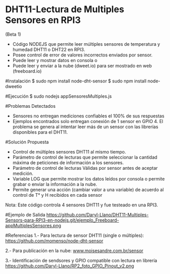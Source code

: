 # DHT11-Lectura de Multiples Sensores en RPI3 
(Beta 1)

- Código NODEJS que permite leer múltiples sensores de temperatura y humedad DHT11 o DHT22 en RPI3.
- Posee control de error de valores incorrectos enviados por sensor.
- Puede leer y mostrar datos en consola o
- Puede leer y enviar a la nube (dweet.io) para ser mostrado en web (freeboard.io)

#Instalación
$ sudo npm install node-dht-sensor
$ sudo npm install node-dweetio

#Ejecución
$ sudo nodejs appSensoresMultiples.js

#Problemas Detectados
- Sensores no entregan mediciones confiables el 100% de sus respuestas
- Ejemplos encontrados solo entregan conexión de 1 sensor en GPIO 4. El problema se genera al intentar leer más de un sensor con las librerías disponibles para el DHT11.

#Solución Propuesta
- Control de múltiples sensores DHT11 al mismo tiempo.
- Parámetro de control de lecturas que permite seleccionar la cantidad máxima de peticiones de información a los sensores.
- Parámetro de control de lecturas Válidas por sensor antes de aceptar medición.
- Variable LOG que permite mostrar los datos leídos por consola o permite  grabar o enviar la información a la nube.
- Permite generar una acción (cambiar valor a una variable) de acuerdo al control de T° y H recibidos en cada sensor

Nota: Este código controla 4 sensores DHT11 y fue testeado en una RPI3.

#Ejemplo de Salida 
https://github.com/Daryl-Llano/DHT11-Multiples-Sensors-para-RPI3-en-nodejs.git/ejemplo_Freeboard-appMultiplesSensores.png


#Referencias
1.- Para lectura de sensor DHT11 (single o múltiples): 
    https://github.com/momenso/node-dht-sensor

2.- Para publicación en la nube: 
    www.moisesandre.com.br/sensor

3.- Identificación de sendsores y GPIO compatible con lectura en librería 
    https://github.com/Daryl-Llano/RP2_foto_GPIO_Pinout_v2.png
